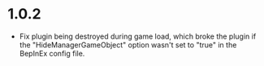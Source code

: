# 1.0.2

- Fix plugin being destroyed during game load, which broke the plugin if the "HideManagerGameObject" option wasn't set to "true" in the BepInEx config file.
